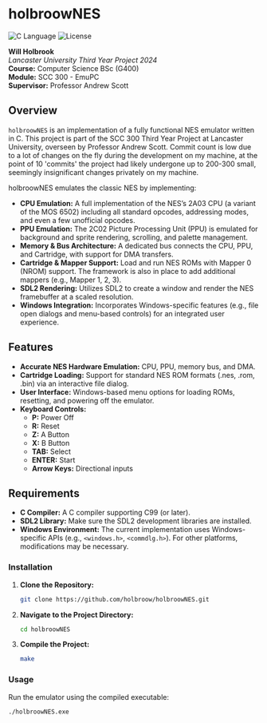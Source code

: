 # holbroowNES

![C Language](https://img.shields.io/badge/language-C-blue.svg)
![License](https://img.shields.io/badge/license-MIT-green.svg)

**Will Holbrook**  
*Lancaster University Third Year Project 2024*  
**Course:** Computer Science BSc (G400)  
**Module:** SCC 300 - EmuPC  
**Supervisor:** Professor Andrew Scott

## Overview

`holbroowNES` is an implementation of a fully functional NES emulator written in C. This project is part of the SCC 300 Third Year Project at Lancaster University, overseen by Professor Andrew Scott. Commit count is low due to a lot of changes on the fly during the development on my machine, at the point of 10 'commits' the project had likely undergone up to 200-300 small, seemingly insignificant changes privately on my machine.

holbroowNES emulates the classic NES by implementing:

- **CPU Emulation:** A full implementation of the NES’s 2A03 CPU (a variant of the MOS 6502) including all standard opcodes, addressing modes, and even a few unofficial opcodes.
- **PPU Emulation:** The 2C02 Picture Processing Unit (PPU) is emulated for background and sprite rendering, scrolling, and palette management.
- **Memory & Bus Architecture:** A dedicated bus connects the CPU, PPU, and Cartridge, with support for DMA transfers.
- **Cartridge & Mapper Support:** Load and run NES ROMs with Mapper 0 (NROM) support. The framework is also in place to add additional mappers (e.g., Mapper 1, 2, 3).
- **SDL2 Rendering:** Utilizes SDL2 to create a window and render the NES framebuffer at a scaled resolution.
- **Windows Integration:** Incorporates Windows-specific features (e.g., file open dialogs and menu-based controls) for an integrated user experience.

## Features

- **Accurate NES Hardware Emulation:** CPU, PPU, memory bus, and DMA.
- **Cartridge Loading:** Support for standard NES ROM formats (.nes, .rom, .bin) via an interactive file dialog.
- **User Interface:** Windows-based menu options for loading ROMs, resetting, and powering off the emulator.
- **Keyboard Controls:**
  - **P:** Power Off
  - **R:** Reset
  - **Z:** A Button
  - **X:** B Button
  - **TAB:** Select
  - **ENTER:** Start
  - **Arrow Keys:** Directional inputs


## Requirements

- **C Compiler:** A C compiler supporting C99 (or later).
- **SDL2 Library:** Make sure the SDL2 development libraries are installed.
- **Windows Environment:** The current implementation uses Windows-specific APIs (e.g., `<windows.h>`, `<commdlg.h>`). For other platforms, modifications may be necessary.

### Installation

1. **Clone the Repository:**
    ```bash
    git clone https://github.com/holbroow/holbroowNES.git
    ```
2. **Navigate to the Project Directory:**
    ```bash
    cd holbroowNES
    ```
3. **Compile the Project:**
    ```bash
    make
    ```

### Usage

Run the emulator using the compiled executable:
```bash
./holbroowNES.exe
